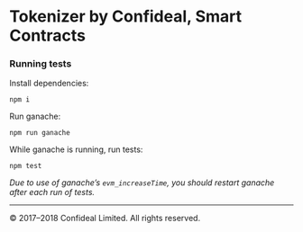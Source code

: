 Tokenizer by Confideal, Smart Contracts
=======================================

### Running tests

Install dependencies:
```
npm i
```

Run ganache:
```
npm run ganache
```

While ganache is running, run tests:
```
npm test
```

*Due to use of ganache’s `evm_increaseTime`, you should restart ganache after each run of tests.*


---

© 2017–2018 Confideal Limited. All rights reserved.